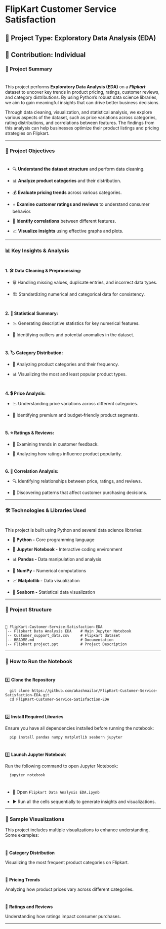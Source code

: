 # FlipKart Customer Service Satisfaction

## 📌 Project Type: Exploratory Data Analysis (EDA)

## 👤 Contribution: Individual


### 📖 Project Summary
#
This project performs **Exploratory Data Analysis (EDA)** on a ***Flipkart*** dataset to uncover key trends in product pricing, ratings, customer reviews, and category distributions. By using Python’s robust data science libraries, we aim to gain meaningful insights that can drive better business decisions.

Through data cleaning, visualization, and statistical analysis, we explore various aspects of the dataset, such as price variations across categories, rating distributions, and correlations between features. The findings from this analysis can help businesses optimize their product listings and pricing strategies on Flipkart.

---

### 🎯 Project Objectives
#
- 🔍 **Understand the dataset structure** and perform data cleaning.

- 📊 **Analyze product categories** and their distribution.

- 💰 **Evaluate pricing trends** across various categories.

- ⭐ **Examine customer ratings and reviews** to understand consumer behavior.

- 🔗 **Identify correlations** between different features.

- 📈 **Visualize insights** using effective graphs and plots.

---

### 📊 Key Insights & Analysis
#
**1. 🛠 Data Cleaning & Preprocessing:**

  - 🗑️ Handling missing values, duplicate entries, and incorrect data types.

  - 🏗️ Standardizing numerical and categorical data for consistency.
#
**2. 📏 Statistical Summary:**

  - 📉 Generating descriptive statistics for key numerical features.

  - 🚨 Identifying outliers and potential anomalies in the dataset.
#
**3. 🏷️ Category Distribution:**

  - 🔢 Analyzing product categories and their frequency.

  - 📊 Visualizing the most and least popular product types.
#
**4. 💲 Price Analysis:**

  - 📉 Understanding price variations across different categories.

  - 🎯 Identifying premium and budget-friendly product segments.
#
**5. ⭐ Ratings & Reviews:**

  - 📝 Examining trends in customer feedback.

  - 🌟 Analyzing how ratings influence product popularity.
#
**6. 🔗 Correlation Analysis:**

  - 🔍 Identifying relationships between price, ratings, and reviews.

  - 🔬 Discovering patterns that affect customer purchasing decisions.

---

### 🛠 Technologies & Libraries Used
#
This project is built using Python and several data science libraries:

- 🐍 **Python -** Core programming language

- 📓 **Jupyter Notebook -** Interactive coding environment

- 📊 **Pandas -** Data manipulation and analysis

- 🔢 **NumPy -** Numerical computations

- 📈 **Matplotlib -** Data visualization

- 🎨 **Seaborn -** Statistical data visualization

---

### 📁 Project Structure
#
  ```
  📂 FlipKart-Customer-Service-Satisfaction-EDA
  │-- Flipkart Data Analysis EDA    # Main Jupyter Notebook
  │-- Customer_support_data.csv     # Flipkart dataset
  │-- README.md                     # Documentation
  |-- Flipkart project.ppt          # Project Description
  ```

---

### 🚀 How to Run the Notebook
#
1️⃣ **Clone the Repository**
```
  git clone https://github.com/akashmailar/FlipKart-Customer-Service-Satisfaction-EDA.git
  cd FlipKart-Customer-Service-Satisfaction-EDA
```
#
2️⃣ **Install Required Libraries**

Ensure you have all dependencies installed before running the notebook:
```
  pip install pandas numpy matplotlib seaborn jupyter
```  
#
3️⃣ **Launch Jupyter Notebook**

Run the following command to open Jupyter Notebook:
```
  jupyter notebook
```    
#
- 📂 Open `Flipkart Data Analysis EDA.ipynb`

- ▶️ Run all the cells sequentially to generate insights and visualizations.

---

### 📌 Sample Visualizations

This project includes multiple visualizations to enhance understanding. Some examples:
#
📍 **Category Distribution**

Visualizing the most frequent product categories on Flipkart.
#
📍 **Pricing Trends**

Analyzing how product prices vary across different categories.
#
📍 **Ratings and Reviews**

Understanding how ratings impact consumer purchases.

---
